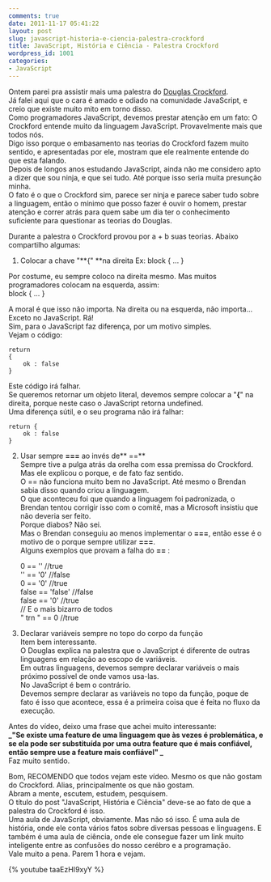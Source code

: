 ```yaml
---
comments: true
date: 2011-11-17 05:41:22
layout: post
slug: javascript-historia-e-ciencia-palestra-crockford
title: JavaScript, História e Ciência - Palestra Crockford
wordpress_id: 1001
categories:
- JavaScript
---
```


Ontem parei pra assistir mais uma palestra do [Douglas Crockford](http://www.crockford.com/).  
Já falei aqui que o cara é amado e odiado na comunidade JavaScript, e creio que existe muito mito em torno disso.  
Como programadores JavaScript, devemos prestar atenção em um fato: O Crockford entende muito da linguagem JavaScript.   Provavelmente mais que todos nós.  
Digo isso porque o embasamento nas teorias do Crockford fazem muito sentido, e apresentadas por ele, mostram que ele realmente entende do que esta falando.  
Depois de longos anos estudando JavaScript, ainda não me considero apto a dizer que sou ninja, e que sei tudo. Até porque isso seria muita presunção minha.  
O fato é o que o Crockford sim, parece ser ninja e parece saber tudo sobre a linguagem, então o mínimo que posso fazer é ouvir o homem, prestar atenção e correr atrás para quem sabe um dia ter o conhecimento suficiente para questionar as teorias do Douglas.

Durante a palestra o Crockford provou por a + b suas teorias. Abaixo compartilho algumas:  
	
1. Colocar a chave "**{" **na direita
Ex:
	block {
	...
	}

Por costume, eu sempre coloco na direita mesmo. Mas muitos programadores colocam na esquerda, assim:  
	block
	{
	...
	}

A moral é que isso não importa. Na direita ou na esquerda, não importa...  
Exceto no JavaScript. Rá!  
Sim, para o JavaScript faz diferença, por um motivo simples.  
Vejam o código:  

	return
	{
		ok : false
	}

Este código irá falhar.  
Se queremos retornar um objeto literal, devemos sempre colocar a "**{**" na direita, porque neste caso o JavaScript retorna undefined.  
Uma diferença sútil, e o seu programa não irá falhar:  

	return {
		ok : false
	}

	
2. Usar sempre **===** ao invés de** ==**  
Sempre tive a pulga atrás da orelha com essa premissa do Crockford. Mas ele explicou o porque, e de fato faz sentido.  
O == não funciona muito bem no JavaScript. Até mesmo o Brendan sabia disso quando criou a linguagem.  
O que aconteceu foi que quando a linguagem foi padronizada, o Brendan tentou corrigir isso com o comitê, mas a Microsoft insistiu que não deveria ser feito.  
Porque diabos? Não sei.  
Mas o Brendan conseguiu ao menos implementar o **===**, então esse é o motivo de o porque sempre utilizar **===**.  
Alguns exemplos que provam a falha do **==** :  

	0 == '' //true  
	'' == '0' //false  
	0 == '0' //true  
	false == 'false' //false  
	false == '0' //true  
	// E o mais bizarro de todos  
	" trn " == 0 //true  

3. Declarar variáveis sempre no topo do corpo da função  
Item bem interessante.  
O Douglas explica na palestra que o JavaScript é diferente de outras linguagens em relação ao escopo de variáveis.  
Em outras linguagens, devemos sempre declarar variáveis o mais próximo possível de onde vamos usa-las.  
No JavaScript é bem o contrário.  
Devemos sempre declarar as variáveis no topo da função, poque de fato é isso que acontece, essa é a primeira coisa que é feita no fluxo da execução.  

Antes do vídeo, deixo uma frase que achei muito interessante:  
**_"Se existe uma feature de uma linguagem que às vezes é problemática, e se ela pode ser substituída por uma outra feature que é mais confiável, então sempre use a feature mais confiável" _**  
Faz muito sentido.  

Bom, RECOMENDO que todos vejam este vídeo. Mesmo os que não gostam do Crockford. Alias, principalmente os que não gostam.  
Abram a mente, escutem, estudem, pesquisem.  
O título do post "JavaScript, História e Ciência" deve-se ao fato de que a palestra do Crockford é isso.  
Uma aula de JavaScript, obviamente. Mas não só isso. É uma aula de história, onde ele conta vários fatos sobre diversas pessoas e linguagens. E também é uma aula de ciência, onde ele consegue fazer um link muito inteligente entre as confusões do nosso cerébro e a programação.  
Vale muito a pena. Parem 1 hora e vejam.  

{% youtube taaEzHI9xyY %}

